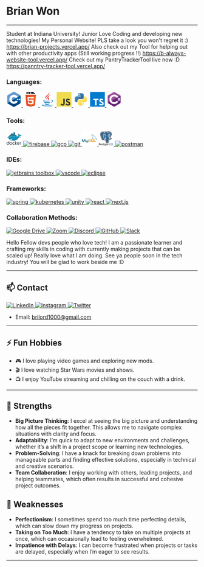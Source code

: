 # Brian Won
---
Student at Indiana University! Junior
Love Coding and developing new technologies!
My Personal Website! PLS take a look you won't regret it :)
https://brian-projects.vercel.app/
Also check out my Tool for helping out with other productivity apps (Still working progress !!)
https://b-always-website-tool.vercel.app/
Check out my PantryTrackerTool live now :D
https://panntry-tracker-tool.vercel.app/

<h3 align="left">Languages:</h3>
<p align="left">
  <a href="https://www.w3schools.com/cpp/" target="_blank" rel="noreferrer">
    <img src="https://raw.githubusercontent.com/devicons/devicon/master/icons/cplusplus/cplusplus-original.svg" alt="cplusplus" width="40" height="40"/>
  </a>
  <a href="https://www.w3.org/html/" target="_blank" rel="noreferrer">
    <img src="https://raw.githubusercontent.com/devicons/devicon/master/icons/html5/html5-original-wordmark.svg" alt="html5" width="40" height="40"/>
  </a>
  <a href="https://www.java.com" target="_blank" rel="noreferrer">
    <img src="https://raw.githubusercontent.com/devicons/devicon/master/icons/java/java-original.svg" alt="java" width="40" height="40"/>
  </a>
  <a href="https://developer.mozilla.org/en-US/docs/Web/JavaScript" target="_blank" rel="noreferrer">
    <img src="https://raw.githubusercontent.com/devicons/devicon/master/icons/javascript/javascript-original.svg" alt="javascript" width="40" height="40"/>
  </a>
  <a href="https://www.python.org" target="_blank" rel="noreferrer">
    <img src="https://raw.githubusercontent.com/devicons/devicon/master/icons/python/python-original.svg" alt="python" width="40" height="40"/>
  </a>
  <a href="https://www.typescriptlang.org/" target="_blank" rel="noreferrer">
    <img src="https://raw.githubusercontent.com/devicons/devicon/master/icons/typescript/typescript-original.svg" alt="typescript" width="40" height="40"/>
  </a>
  <a href="https://learn.microsoft.com/en-us/dotnet/csharp/" target="_blank" rel="noreferrer">
    <img src="https://raw.githubusercontent.com/devicons/devicon/master/icons/csharp/csharp-original.svg" alt="csharp" width="40" height="40"/>
  </a>
</p>

<h3 align="left">Tools:</h3>
<p align="left">
  <a href="https://www.docker.com/" target="_blank" rel="noreferrer">
    <img src="https://raw.githubusercontent.com/devicons/devicon/master/icons/docker/docker-original-wordmark.svg" alt="docker" width="40" height="40"/>
  </a>
  <a href="https://firebase.google.com/" target="_blank" rel="noreferrer">
    <img src="https://www.vectorlogo.zone/logos/firebase/firebase-icon.svg" alt="firebase" width="40" height="40"/>
  </a>
  <a href="https://cloud.google.com" target="_blank" rel="noreferrer">
    <img src="https://www.vectorlogo.zone/logos/google_cloud/google_cloud-icon.svg" alt="gcp" width="40" height="40"/>
  </a>
  <a href="https://git-scm.com/" target="_blank" rel="noreferrer">
    <img src="https://www.vectorlogo.zone/logos/git-scm/git-scm-icon.svg" alt="git" width="40" height="40"/>
  </a>
  <a href="https://www.mysql.com/" target="_blank" rel="noreferrer">
    <img src="https://raw.githubusercontent.com/devicons/devicon/master/icons/mysql/mysql-original-wordmark.svg" alt="mysql" width="40" height="40"/>
  </a>
  <a href="https://www.postgresql.org" target="_blank" rel="noreferrer">
    <img src="https://raw.githubusercontent.com/devicons/devicon/master/icons/postgresql/postgresql-original-wordmark.svg" alt="postgresql" width="40" height="40"/>
  </a>
  <a href="https://postman.com" target="_blank" rel="noreferrer">
    <img src="https://www.vectorlogo.zone/logos/getpostman/getpostman-icon.svg" alt="postman" width="40" height="40"/>
  </a>
</p>

<h3 align="left">IDEs:</h3>
<p align="left">
  <a href="https://www.jetbrains.com/toolbox-app/" target="_blank" rel="noreferrer">
    <img src="https://www.vectorlogo.zone/logos/jetbrains/jetbrains-icon.svg" alt="jetbrains toolbox" width="40" height="40"/>
</a>
<a href="https://code.visualstudio.com/" target="_blank" rel="noreferrer">
    <img src="https://www.vectorlogo.zone/logos/visualstudio_code/visualstudio_code-icon.svg" alt="vscode" width="40" height="40"/>
</a>
<a href="https://www.eclipse.org/" target="_blank" rel="noreferrer">
    <img src="https://www.vectorlogo.zone/logos/eclipse/eclipse-icon.svg" alt="eclipse" width="40" height="40"/>
</a>



</p>

<h3 align="left">Frameworks:</h3>
<p align="left">
  <a href="https://spring.io/" target="_blank" rel="noreferrer">
    <img src="https://www.vectorlogo.zone/logos/springio/springio-icon.svg" alt="spring" width="40" height="40"/>
  </a>
  <a href="https://kubernetes.io" target="_blank" rel="noreferrer">
    <img src="https://www.vectorlogo.zone/logos/kubernetes/kubernetes-icon.svg" alt="kubernetes" width="40" height="40"/>
  </a>
  <a href="https://unity.com/" target="_blank" rel="noreferrer">
    <img src="https://www.vectorlogo.zone/logos/unity3d/unity3d-icon.svg" alt="unity" width="40" height="40"/>
  </a>
  <a href="https://reactjs.org/" target="_blank" rel="noreferrer">
    <img src="https://www.vectorlogo.zone/logos/reactjs/reactjs-icon.svg" alt="react" width="40" height="40"/>
</a>
<a href="https://nextjs.org/" target="_blank" rel="noreferrer">
    <img src="https://www.vectorlogo.zone/logos/nextjs/nextjs-icon.svg" alt="next.js" width="40" height="40"/>
</a>


</p>
<h3 align="left">Collaboration Methods:</h3>
<p align="left">
  <a href="https://drive.google.com/" target="_blank" rel="noreferrer">
    <img src="https://www.vectorlogo.zone/logos/google_drive/google_drive-icon.svg" alt="Google Drive" width="40" height="40"/>
  </a>
  <a href="https://zoom.us/" target="_blank" rel="noreferrer">
    <img src="https://www.vectorlogo.zone/logos/zoomus/zoomus-icon.svg" alt="Zoom" width="40" height="40"/>
  </a>
  <a href="https://discord.com/" target="_blank" rel="noreferrer">
    <img src="https://cdn.worldvectorlogo.com/logos/discord-6.svg" alt="Discord" width="40" height="40"/>
  </a>
  <a href="https://github.com/" target="_blank" rel="noreferrer">
    <img src="https://www.vectorlogo.zone/logos/github/github-icon.svg" alt="GitHub" width="40" height="40"/>
  </a>
  <a href="https://slack.com/" target="_blank" rel="noreferrer">
    <img src="https://www.vectorlogo.zone/logos/slack/slack-icon.svg" alt="Slack" width="40" height="40"/>
  </a>
</p>
</p>

Hello Fellow devs people who love tech! I am a passionate learner and crafting my skills in coding with currently making projects that can be scaled up! Really love what I am doing. See ya people soon in the tech industry! You will be glad to work beside me :D 

---
## 📫 Contact
<a href="https://linkedin.com/in/brian-won-36716823b" target="_blank" rel="noreferrer">
    <img src="https://www.vectorlogo.zone/logos/linkedin/linkedin-icon.svg" alt="LinkedIn" width="40" height="40"/>
</a>
<a href="https://instagram.com/your-instagram-handle/" target="_blank" rel="noreferrer">
    <img src="https://www.vectorlogo.zone/logos/instagram/instagram-icon.svg" alt="Instagram" width="40" height="40"/>
</a>
<a href="https://twitter.com/your-twitter-handle" target="_blank" rel="noreferrer">
    <img src="https://www.vectorlogo.zone/logos/twitter/twitter-icon.svg" alt="Twitter" width="40" height="40"/>
</a>

- Email: brilord1000@gmail.com
---
## ⚡ Fun Hobbies
- 🎮 I love playing video games and exploring new mods.
- 🎬 I love watching Star Wars movies and shows.
- 📺 I enjoy YouTube streaming and chilling on the couch with a drink.

---

## 💪 Strengths
- **Big Picture Thinking**: I excel at seeing the big picture and understanding how all the pieces fit together. This allows me to navigate complex situations with clarity and focus.
- **Adaptability**: I’m quick to adapt to new environments and challenges, whether it’s a shift in a project scope or learning new technologies.
- **Problem-Solving**: I have a knack for breaking down problems into manageable parts and finding effective solutions, especially in technical and creative scenarios.
- **Team Collaboration**: I enjoy working with others, leading projects, and helping teammates, which often results in successful and cohesive project outcomes.

## 🌟 Weaknesses
- **Perfectionism**: I sometimes spend too much time perfecting details, which can slow down my progress on projects.
- **Taking on Too Much**: I have a tendency to take on multiple projects at once, which can occasionally lead to feeling overwhelmed.
- **Impatience with Delays**: I can become frustrated when projects or tasks are delayed, especially when I’m eager to see results.
---
